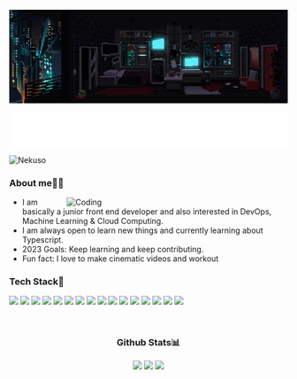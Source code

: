 <p align="center">
  <img src="/Banner.gif" align="center" valign="center"/>
</p>
<p align="center">
  <img src="/img/CodeIntro.svg"/>
</p>
<p align="left"> <img src="https://komarev.com/ghpvc/?username=Nekuso&label=Profile%20views&color=0e75b6&style=flat" alt="Nekuso" /> </p>
<h3 align="left">About me👨‍💻</h3>
<img align="right" alt="Coding" width="400" src="/img/Neku.gif">

- I am basically a junior front end developer and also interested in DevOps, Machine Learning & Cloud Computing.
- I am always open to learn new things and currently learning about Typescript.
- 2023 Goals: Keep learning and keep contributing.
- Fun fact: I love to make cinematic videos and workout


<h3 align="left">Tech Stack🚀</h3>
<p align="left">
  <img width="auto" src="https://img.shields.io/badge/NPM-%23000000.svg?style=for-the-badge&logo=npm&logoColor=white"/> 
  <img width="auto" src="https://img.shields.io/badge/javascript-%23323330.svg?style=for-the-badge&logo=javascript&logoColor=%23F7DF1E"/> 
  <img width="auto" src="https://img.shields.io/badge/react-%2320232a.svg?style=for-the-badge&logo=react&logoColor=%2361DAFB"/> 
  <img width="auto" src="https://img.shields.io/badge/TypeScript-007ACC?style=for-the-badge&logo=typescript&logoColor=white"/>
  <img width="auto" src="https://img.shields.io/badge/styled--components-DB7093?style=for-the-badge&logo=styled-components&logoColor=white"/>
  <img width="auto" src="https://img.shields.io/badge/SASS-hotpink.svg?style=for-the-badge&logo=SASS&logoColor=white"/> 
  <img width="auto" src="https://img.shields.io/badge/Babel-F9DC3e?style=for-the-badge&logo=babel&logoColor=black"/>
  <img width="auto" src="https://img.shields.io/badge/java-%23ED8B00.svg?style=for-the-badge&logo=java&logoColor=white"/> 
  <img width="auto" src="https://img.shields.io/badge/c%23-%23239120.svg?style=for-the-badge&logo=c-sharp&logoColor=white"/> 
  <img width="auto" src="https://img.shields.io/badge/python-3670A0?style=for-the-badge&logo=python&logoColor=ffdd54"/> 
  <img width="auto" src="https://img.shields.io/badge/Xamarin-3199DC?style=for-the-badge&logo=xamarin&logoColor=white"/> 
  <img width="auto" src="https://img.shields.io/badge/mysql-%2300f.svg?style=for-the-badge&logo=mysql&logoColor=white"/> 
  <img width="auto" src="https://img.shields.io/badge/MariaDB-003545?style=for-the-badge&logo=mariadb&logoColor=white"/> 
  <img width="auto" src="https://img.shields.io/badge/Adobe%20XD-470137?style=for-the-badge&logo=Adobe%20XD&logoColor=#FF61F6"/> 
  <img width="auto" src="https://img.shields.io/badge/Framer-black?style=for-the-badge&logo=framer&logoColor=blue"/> 	
  <img width="auto" src="https://img.shields.io/badge/figma-%23F24E1E.svg?style=for-the-badge&logo=figma&logoColor=white"/>
</p>
<br/>

<p align="center">
  <h3 align="center">Github Stats📊</h3>
</p>
<p align="center">
  <img src="https://github-readme-stats.vercel.app/api?username=Nekuso&show_icons=true&theme=radical" width ="45%"/>
  <img src="https://github-readme-stats.vercel.app/api/top-langs/?username=Nekuso&layout=compact&theme=radical" width ="38%"/>
  <img src="https://github-readme-streak-stats.herokuapp.com/?user=Nekuso&theme=radical" />
</p>
